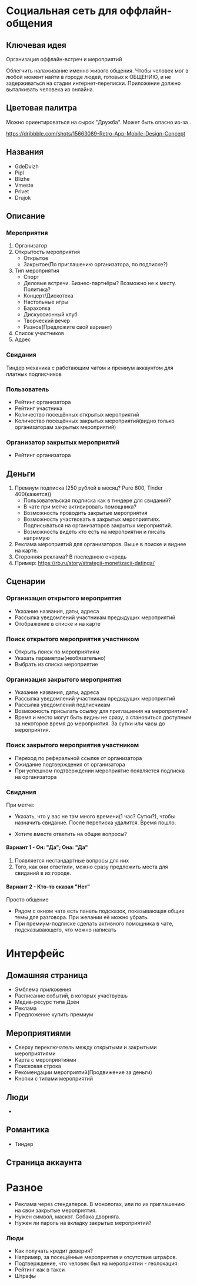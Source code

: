 # Социальная сеть для оффлайн-общения

## Ключевая идея

Организация оффлайн-встреч и мероприятий

Облегчить налаживание именно живого общения. Чтобы человек мог в любой момент найти в городе людей, готовых к ОБЩЕНИЮ, и не задерживаться на стадии интернет-переписки.
Приложение должно выталкивать человека из онлайна.

## Цветовая палитра

Можно ориентироваться на сырок "Дружба". Может быть опасно из-за .

<https://dribbble.com/shots/15663089-Retro-App-Mobile-Design-Concept>

## Названия

* GdeDvizh
* Pipl
* Blizhe
* Vmeste
* Privet
* Drujok

## Описание

### Мероприятия

1. Организатор
2. Открытость мероприятия
   * Открытое
   * Закрытое(По приглашению организатора, по подписке?)
3. Тип мероприятия
   * Спорт
   * Деловые встречи. Бизнес-партнёры? Возможно не к месту. Политика?
   * Концерт/Дискотека
   * Настольные игры
   * Барахолка
   * Дискуссионный клуб
   * Творческий вечер
   * Разное(Предложите свой вариант)
5. Список участников
6. Адрес

### Свидания

Тиндер механика с работающим чатом и премиум аккаунтом для платных подписчиков

### Пользователь

* Рейтинг организатора
* Рейтинг участника
* Количество посещённых открытых мероприятий
* Количество посещённых закрытых мероприятий(видно только организаторам закрытых мероприятий)

### Организатор закрытых мероприятий

* Рейтинг организатора

## Деньги

1. Премиум подписка (250 рублей в месяц? Pure 800, Tinder 400(кажется))
   * Пользовательская подписка как в тиндере для свиданий?
   * В чате при метче активировать помощника?
   * Возможность проводить закрытые мероприятия
   * Возможность участвовать в закрытых мероприятиях. Подписываться на организаторов закрытых мероприятий.
   * Возможность видеть кто есть на мероприятии и писать напрямую
2. Реклама мероприятий для организаторов. Выше в поиске и виднее на карте.
3. Сторонняя реклама? В последнюю очередь
4. Пример: <https://rb.ru/story/strategii-monetizacii-datinga/>

## Сценарии

### Организация открытого мероприятия

* Указание названия, даты, адреса
* Рассылка уведомлений участникам предыдущих мероприятий
* Отображение в списке и на карте

### Поиск открытого мероприятия участником

* Открыть поиск по мероприятиям
* Указать параметры(необязательно)
* Выбрать из списка мероприятие

### Организация закрытого мероприятия

* Указание названия, даты, адреса
* Рассылка уведомлений участникам предыдущих мероприятий
* Рассылка уведомлений подписчикам
* Возможность присылать ссылку для приглашения на мероприятие?
* Время и место могут быть видны не сразу, а становиться доступным за некоторое время до мероприятия. За сутки или часы до мероприятия.

### Поиск закрытого мероприятия участником

* Переход по реферальной ссылке от организатора
* Ожидание подтверждения от организатора
* При успешном подтверждении мероприятие появляется подписка на организатора

### Свидания

При метче:

* Указать, что у вас не там много времени(1 час? Сутки?), чтобы назначить свидание. После переписка удалится. Время пошло.

* Хотите вместе ответить на общие вопросы?

#### Вариант 1 - Он: "Да"; Она: "Да"

1. Появляется нестандартные вопросы для них
2. Того, как они ответили, можно сразу предложить места для свиданий в их городе.

#### Вариант 2 - Кто-то сказал "Нет"

Просто общение

* Рядом с окном чата есть панель подсказок, показывающая общие темы для разговора. При желании её можно убрать.
* При премиум-подписке сделать активного помощника в чате, подсказывающего, что можно написать

# Интерфейс

## Домашняя страница

* Эмблема приложения
* Расписание событий, в которых участвуешь
* Медиа-ресурс типа Дзен
* Реклама
* Предложение купить премиум

## Мероприятиями

* Сверху переключатель между открытыми и закрытыми мероприятиями
* Карта с мероприятиями
* Поисковая строка
* Рекомендации мероприятий(Продвижение за деньги)
* Кнопки с типами мероприятий

## Люди

*

## Романтика

* Тиндер

## Страница аккаунта

# Разное

* Реклама через стендаперов. В монологах, или по их приглашению на свои закрытые мероприятия.
* Нужен символ, маскот. Собака дворняга.
* Нужен ли пароль на вкладку закрытых мероприятий?
  
### Люди

* Как получать кредит доверия?
* Например, за посещённые мероприятия и отсутствие штрафов.
* Подтверждение, что человек был на мероприятии - геолокация.
* Рейтинг как в такси
* Штрафы
